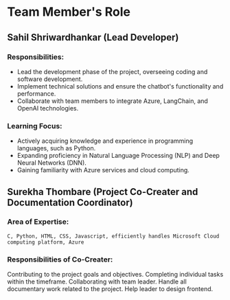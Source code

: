#                     Team Member's Role 



## Sahil Shriwardhankar (Lead Developer)

### Responsibilities:

- Lead the development phase of the project, overseeing coding and software development.
- Implement technical solutions and ensure the chatbot's functionality and performance.
- Collaborate with team members to integrate Azure, LangChain, and OpenAI technologies.

### Learning Focus:

- Actively acquiring knowledge and experience in programming languages, such as Python.
- Expanding proficiency in Natural Language Processing (NLP) and Deep Neural Networks (DNN).
- Gaining familiarity with Azure services and cloud computing.
  
  
##	Surekha Thombare (Project Co-Creater and Documentation Coordinator)  
###	Area of Expertise:
	C, Python, HTML, CSS, Javascript, efficiently handles Microsoft Cloud computing platform, Azure 	
	
###  Responsibilities of Co-Creater:

  Contributing to the project goals and objectives.
  Completing individual tasks within the timeframe. 
  Collaborating with team leader.
  Handle all documentary work related to the project.
  Help leader to design frontend. 


